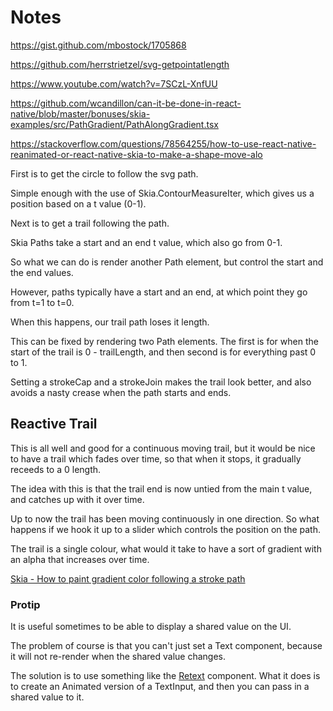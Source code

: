 # Notes

https://gist.github.com/mbostock/1705868

https://github.com/herrstrietzel/svg-getpointatlength

https://www.youtube.com/watch?v=7SCzL-XnfUU

https://github.com/wcandillon/can-it-be-done-in-react-native/blob/master/bonuses/skia-examples/src/PathGradient/PathAlongGradient.tsx

https://stackoverflow.com/questions/78564255/how-to-use-react-native-reanimated-or-react-native-skia-to-make-a-shape-move-alo



First is to get the circle to follow the svg path.

Simple enough with the use of Skia.ContourMeasureIter, which gives us a position based on a t value (0-1).

Next is to get a trail following the path.

Skia Paths take a start and an end t value, which also go from 0-1.

So what we can do is render another Path element, but control the start and the end values.

However, paths typically have a start and an end, at which point they go from t=1 to t=0.

When this happens, our trail path loses it length.

This can be fixed by rendering two Path elements. The first is for when the start of the trail is 0 - trailLength, and then second is for everything past 0 to 1.

Setting a strokeCap and a strokeJoin makes the trail look better, and also avoids a nasty crease when the path starts and ends.


## Reactive Trail

This is all well and good for a continuous moving trail, but it would be nice to have a trail which fades over time, so that when it stops, it gradually receeds to a 0 length.

The idea with this is that the trail end is now untied from the main t value, and catches up with it over time.

<insert description of how to do this>



Up to now the trail has been moving continuously in one direction. So what happens if we hook it up to a slider which controls the position on the path.



The trail is a single colour, what would it take to have a sort of gradient with an alpha that increases over time.



[Skia - How to paint gradient color following a stroke path](https://groups.google.com/g/skia-discuss/c/gQvvYusrqTY)




### Protip

It is useful sometimes to be able to display a shared value on the UI.

The problem of course is that you can't just set a Text component, because it will not re-render when the shared value changes.

The solution is to use something like the [Retext](https://github.com/wcandillon/react-native-redash/blob/master/src/ReText.tsx) component.
What it does is to create an Animated version of a TextInput, and then you can pass in a shared value to it.

